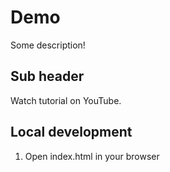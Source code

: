 # Demo
Some description!

## Sub header

Watch tutorial on YouTube.

## Local development

1. Open index.html in your browser